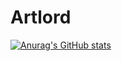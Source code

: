 # Artlord
[![Anurag's GitHub stats](https://github-readme-stats.vercel.app/api?username=Artlordd)](https://github.com/anuraghazra/github-readme-stats)
